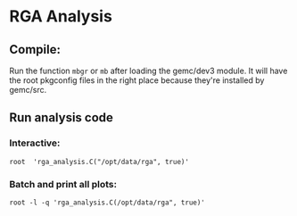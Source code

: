 # RGA Analysis


## Compile:

Run the function `mbgr` or `mb` after loading the gemc/dev3 module. 
It will have the root pkgconfig files in the right place because 
they're installed by gemc/src.


## Run analysis code

### Interactive:

```
root  'rga_analysis.C("/opt/data/rga", true)'
```

### Batch and print all plots:

```
root -l -q 'rga_analysis.C(/opt/data/rga", true)'
```